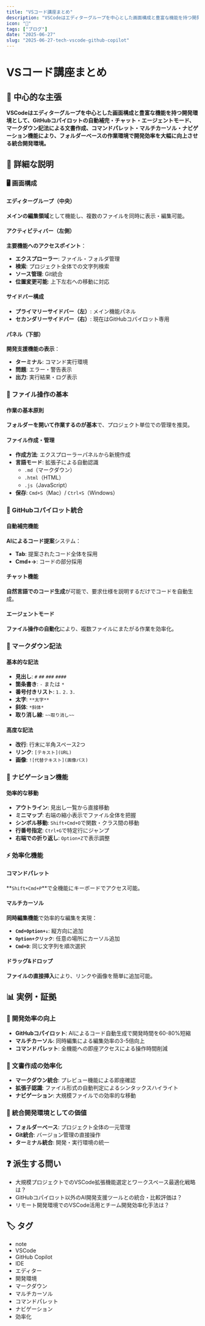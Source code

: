 ```yaml
---
title: "VSコード講座まとめ"
description: "VSCodeはエディターグループを中心とした画面構成と豊富な機能を持つ開発環境として、GitHubコパイロットの自動補完・チャット・エージェントモード、マークダウン記法による文書作成、コマンドパレット・マルチカーソル・ナビゲーション機能により、フォルダーベースの作業環境で開発効率を大幅に向上させる統..."
icon: "📝"
tags: ["ブログ"]
date: "2025-06-27"
slug: "2025-06-27-tech-vscode-github-copilot"
---
```


# VSコード講座まとめ

## 🎯 中心的な主張
**VSCodeはエディターグループを中心とした画面構成と豊富な機能を持つ開発環境として、GitHubコパイロットの自動補完・チャット・エージェントモード、マークダウン記法による文書作成、コマンドパレット・マルチカーソル・ナビゲーション機能により、フォルダーベースの作業環境で開発効率を大幅に向上させる統合開発環境。**

## 📖 詳細な説明

### 🖥️ 画面構成

#### エディターグループ（中央）
**メインの編集領域**として機能し、複数のファイルを同時に表示・編集可能。

#### アクティビティバー（左側）
**主要機能へのアクセスポイント**：
- **エクスプローラー**: ファイル・フォルダ管理
- **検索**: プロジェクト全体での文字列検索
- **ソース管理**: Git統合
- **位置変更可能**: 上下左右への移動に対応

#### サイドバー構成
- **プライマリーサイドバー（左）**: メイン機能パネル
- **セカンダリーサイドバー（右）**: 現在はGitHubコパイロット専用

#### パネル（下部）
**開発支援機能の表示**：
- **ターミナル**: コマンド実行環境
- **問題**: エラー・警告表示
- **出力**: 実行結果・ログ表示

### 📁 ファイル操作の基本

#### 作業の基本原則
**フォルダーを開いて作業するのが基本**で、プロジェクト単位での管理を推奨。

#### ファイル作成・管理
- **作成方法**: エクスプローラーパネルから新規作成
- **言語モード**: 拡張子による自動認識
  - `.md`（マークダウン）
  - `.html`（HTML）
  - `.js`（JavaScript）
- **保存**: `Cmd+S`（Mac）/ `Ctrl+S`（Windows）

### 🤖 GitHubコパイロット統合

#### 自動補完機能
**AIによるコード提案**システム：
- **Tab**: 提案されたコード全体を採用
- **Cmd+→**: コードの部分採用

#### チャット機能
**自然言語でのコード生成**が可能で、要求仕様を説明するだけでコードを自動生成。

#### エージェントモード
**ファイル操作の自動化**により、複数ファイルにまたがる作業を効率化。

### 📝 マークダウン記法

#### 基本的な記法
- **見出し**: `#` `##` `###` `####`
- **箇条書き**: `-` または `*`
- **番号付きリスト**: `1.` `2.` `3.`
- **太字**: `**太字**`
- **斜体**: `*斜体*`
- **取り消し線**: `~~取り消し~~`

#### 高度な記法
- **改行**: 行末に半角スペース2つ
- **リンク**: `[テキスト](URL)`
- **画像**: `![代替テキスト](画像パス)`

### 🧭 ナビゲーション機能

#### 効率的な移動
- **アウトライン**: 見出し一覧から直接移動
- **ミニマップ**: 右端の縮小表示でファイル全体を把握
- **シンボル移動**: `Shift+Cmd+O`で関数・クラス間の移動
- **行番号指定**: `Ctrl+G`で特定行にジャンプ
- **右端での折り返し**: `Option+Z`で表示調整

### ⚡ 効率化機能

#### コマンドパレット
**`Shift+Cmd+P`**で全機能にキーボードでアクセス可能。

#### マルチカーソル
**同時編集機能**で効率的な編集を実現：
- **`Cmd+Option+↓`**: 縦方向に追加
- **`Option+クリック`**: 任意の場所にカーソル追加
- **`Cmd+D`**: 同じ文字列を順次選択

#### ドラッグ&ドロップ
**ファイルの直接挿入**により、リンクや画像を簡単に追加可能。

## 📊 実例・証拠

### 🚀 開発効率の向上
- **GitHubコパイロット**: AIによるコード自動生成で開発時間を60-80%短縮
- **マルチカーソル**: 同時編集による編集効率の3-5倍向上
- **コマンドパレット**: 全機能への即座アクセスによる操作時間削減

### 📝 文書作成の効率化
- **マークダウン統合**: プレビュー機能による即座確認
- **拡張子認識**: ファイル形式の自動判定によるシンタックスハイライト
- **ナビゲーション**: 大規模ファイルでの効率的な移動

### 🔧 統合開発環境としての価値
- **フォルダーベース**: プロジェクト全体の一元管理
- **Git統合**: バージョン管理の直接操作
- **ターミナル統合**: 開発・実行環境の統一

## ❓ 派生する問い
- 大規模プロジェクトでのVSCode拡張機能選定とワークスペース最適化戦略は？
- GitHubコパイロット以外のAI開発支援ツールとの統合・比較評価は？
- リモート開発環境でのVSCode活用とチーム開発効率化手法は？

## 🏷️ タグ

- note
- VSCode
- GitHub Copilot
- IDE
- エディター
- 開発環境
- マークダウン
- マルチカーソル
- コマンドパレット
- ナビゲーション
- 効率化